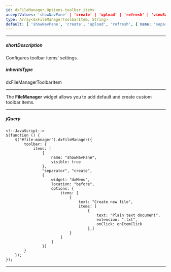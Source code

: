 ```yaml
---
id: dxFileManager.Options.toolbar.items
acceptValues: 'showNavPane' | 'create' | 'upload' | 'refresh' | 'viewSwitcher' | 'download' | 'move' | 'copy' | 'rename' | 'delete' | 'clear' | 'separator'
type: Array<dxFileManagerToolbarItem, String>
default: [ 'showNavPane', 'create', 'upload', 'refresh', { name: 'separator', location: 'after' }, 'viewSwitcher' ]
---
```

---
##### shortDescription
Configures toolbar items' settings.

##### inheritsType
dxFileManagerToolbarItem

---

The **FileManager** widget allows you to add default and create custom toolbar items.


---

##### jQuery

    <!--JavaScript-->
    $(function () {
        $("#file-manager").dxFileManager({
            toolbar: {
                items: [
                    {
                        name: "showNavPane",
                        visible: true
                    },
                    "separator", "create",
                    {
                        widget: "dxMenu",
                        location: "before",
                        options: {
                            items: [
                                {
                                    text: "Create new file",
                                    items: [
                                        {
                                            text: "Plain text document",
                                            extension: ".txt",
                                            onClick: onItemClick
                                        },]
                                }
                            ]
                        }
                    }]
            }
        });
    });

---
